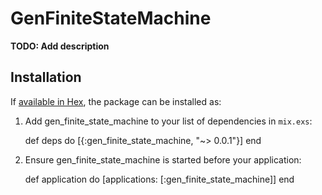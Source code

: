 # GenFiniteStateMachine

**TODO: Add description**

## Installation

If [available in Hex](https://hex.pm/docs/publish), the package can be installed as:

  1. Add gen_finite_state_machine to your list of dependencies in `mix.exs`:

        def deps do
          [{:gen_finite_state_machine, "~> 0.0.1"}]
        end

  2. Ensure gen_finite_state_machine is started before your application:

        def application do
          [applications: [:gen_finite_state_machine]]
        end


